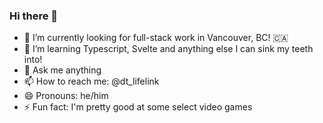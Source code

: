 ### Hi there 👋

- 🔭 I’m currently looking for full-stack work in Vancouver, BC! 🇨🇦
- 🌱 I’m learning Typescript, Svelte and anything else I can sink my teeth into!
- 💬 Ask me anything
- 📫 How to reach me: @dt_lifelink
- 😄 Pronouns: he/him
- ⚡ Fun fact: I'm pretty good at some select video games
